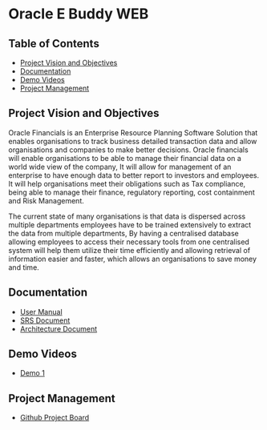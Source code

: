 # Oracle E Buddy WEB

## Table of Contents
- [Project Vision and Objectives](#project-vision-and-objectives)  
- [Documentation](#documentation)
- [Demo Videos](#demo-videos)  
- [Project Management](#project-management)
## Project Vision and Objectives
Oracle Financials is an Enterprise Resource Planning Software Solution that enables organisations to track business detailed transaction data and allow organisations and companies to make better decisions. Oracle financials will enable organisations to be able to manage their financial data on a world wide view of the company, It will allow for management of an enterprise to have enough data to better report to investors and employees. It will help organisations meet their obligations such as Tax compliance, being able to manage their finance, regulatory reporting, cost containment and Risk Management.

The current state of many organisations is that data is dispersed across multiple departments employees have to be trained extensively to extract the data from multiple departments, By having a centralised database allowing employees to access their necessary tools from one centralised system will help them utilize their time efficiently and allowing retrieval of information easier and faster, which allows an organisations to save money and time.

## Documentation
- [User Manual]()
- [SRS Document]()
- [Architecture Document]()
## Demo Videos
- [Demo 1]()
## Project Management
- [Github Project Board](https://github.com/COS301-SE-2021/Crypto-Market-Analysis/projects/1)


